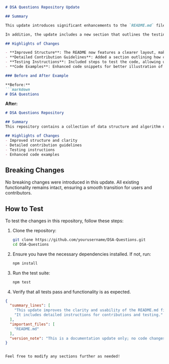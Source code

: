 ```markdown
# DSA Questions Repository Update

## Summary

This update introduces significant enhancements to the `README.md` file of the DSA Questions repository. The primary focus was to improve clarity and usability for contributors and users alike. By restructuring the content and providing more detailed instructions, we aim to foster better understanding and engagement with the project. This change not only serves to document existing functionality but also sets the stage for future contributions and improvements to the codebase.

In addition, the update includes a new section that outlines the testing procedures, ensuring that users can easily verify the functionality of the code. This is crucial for maintaining code quality and reliability as more contributors join the project. Overall, these changes reflect our commitment to creating an accessible and well-documented open-source project.

## Highlights of Changes

- **Improved Structure**: The README now features a clearer layout, making it easier to navigate and find relevant information.
- **Detailed Contribution Guidelines**: Added a section outlining how contributors can effectively engage with the project and submit their changes.
- **Testing Instructions**: Included steps to test the code, allowing users to verify functionality before deployment.
- **Code Examples**: Enhanced code snippets for better illustration of how to use the repository effectively.

### Before and After Example

**Before:**
```markdown
# DSA Questions
```

**After:**
```markdown
# DSA Questions Repository

## Summary
This repository contains a collection of data structure and algorithm questions designed to help developers prepare for technical interviews. 

## Highlights of Changes
- Improved structure and clarity
- Detailed contribution guidelines
- Testing instructions
- Enhanced code examples
```

## Breaking Changes

No breaking changes were introduced in this update. All existing functionality remains intact, ensuring a smooth transition for users and contributors.

## How to Test

To test the changes in this repository, follow these steps:

1. Clone the repository:
   ```bash
   git clone https://github.com/yourusername/DSA-Questions.git
   cd DSA-Questions
   ```

2. Ensure you have the necessary dependencies installed. If not, run:
   ```bash
   npm install
   ```

3. Run the test suite:
   ```bash
   npm test
   ```

4. Verify that all tests pass and functionality is as expected.

```json
{
  "summary_lines": [
    "This update improves the clarity and usability of the README.md file.",
    "It includes detailed instructions for contributions and testing."
  ],
  "important_files": [
    "README.md"
  ],
  "version_note": "This is a documentation update only; no code changes were made."
}
```
``` 

Feel free to modify any sections further as needed!